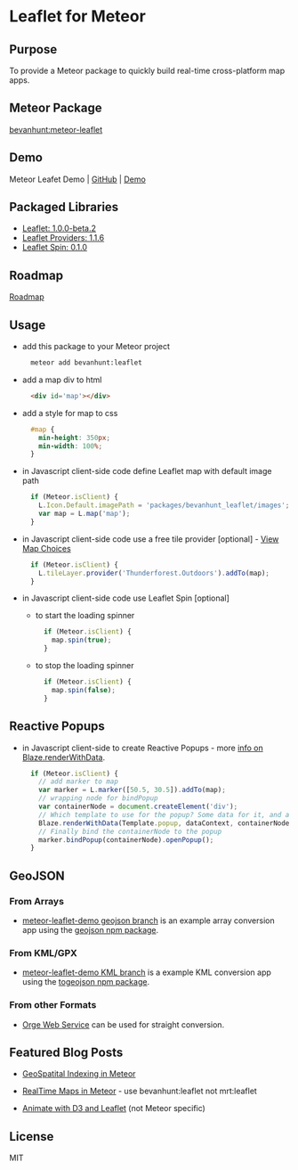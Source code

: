 # Leaflet for Meteor

## Purpose

To provide a Meteor package to quickly build real-time cross-platform map apps.

## Meteor Package
[bevanhunt:meteor-leaflet](https://atmospherejs.com/bevanhunt/leaflet)

## Demo
Meteor Leafet Demo  |  [GitHub](https://github.com/bevanhunt/meteor-leaflet-demo)  |  [Demo](http://leaflet.meteor.com)

## Packaged Libraries
- [Leaflet: 1.0.0-beta.2](https://www.npmjs.com/package/leaflet)
- [Leaflet Providers: 1.1.6](https://www.npmjs.com/package/leaflet-providers)
- [Leaflet Spin: 0.1.0](https://github.com/makinacorpus/Leaflet.Spin)

## Roadmap
[Roadmap](https://github.com/bevanhunt/meteor-leaflet/milestones)

## Usage
- add this package to your Meteor project

  ```bash
    meteor add bevanhunt:leaflet
  ```

- add a map div to html

  ```html
    <div id='map'></div>
  ```

- add a style for map to css

  ```css
    #map {
      min-height: 350px;
      min-width: 100%;
    }
  ```

- in Javascript client-side code define Leaflet map with default image path

  ```javascript
    if (Meteor.isClient) {
      L.Icon.Default.imagePath = 'packages/bevanhunt_leaflet/images';
      var map = L.map('map');
    }
  ```

- in Javascript client-side code use a free tile provider [optional] - [View Map Choices](http://leaflet-extras.github.io/leaflet-providers/preview/)

  ```javascript
    if (Meteor.isClient) {
      L.tileLayer.provider('Thunderforest.Outdoors').addTo(map);
    }
  ```

- in Javascript client-side code use Leaflet Spin [optional]

  - to start the loading spinner
    ```javascript
      if (Meteor.isClient) {
        map.spin(true);
      }
    ```

  - to stop the loading spinner
    ```javascript
      if (Meteor.isClient) {
        map.spin(false);
      }
    ```

## Reactive Popups

- in Javascript client-side to create Reactive Popups - more [info on Blaze.renderWithData](http://docs.meteor.com/#/full/blaze_renderwithdata).

  ```javascript
    if (Meteor.isClient) {
      // add marker to map
      var marker = L.marker([50.5, 30.5]).addTo(map);
      // wrapping node for bindPopup
      var containerNode = document.createElement('div');
      // Which template to use for the popup? Some data for it, and attach it to node
      Blaze.renderWithData(Template.popup, dataContext, containerNode);
      // Finally bind the containerNode to the popup
      marker.bindPopup(containerNode).openPopup();
    }
  ```

## GeoJSON

### From Arrays
* [meteor-leaflet-demo geojson branch](https://github.com/bevanhunt/meteor-leaflet-demo/tree/geojson) is an example array conversion app using the [geojson npm package](https://www.npmjs.com/package/geojson).

### From KML/GPX
* [meteor-leaflet-demo KML branch](https://github.com/bevanhunt/meteor-leaflet-demo/tree/kml) is a example KML conversion app using the [togeojson npm package](https://www.npmjs.com/package/togeojson).

### From other Formats
* [Orge Web Service](http://ogre.adc4gis.com/) can be used for straight conversion.

## Featured Blog Posts

* [GeoSpatital Indexing in Meteor](http://joshowens.me/using-mongodb-geospatial-index-with-meteor-js/)

* [RealTime Maps in Meteor](http://asynchrotron.com/blog/2013/12/27/realtime-maps-with-meteor-and-leaflet/) - use bevanhunt:leaflet not mrt:leaflet

* [Animate with D3 and Leaflet](http://zevross.com/blog/2014/09/30/use-the-amazing-d3-library-to-animate-a-path-on-a-leaflet-map/) (not Meteor specific)

## License
MIT
